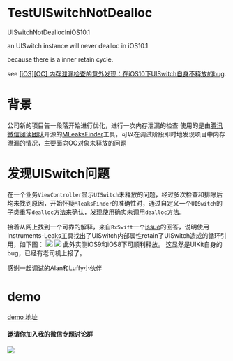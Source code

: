 # TestUISwitchNotDealloc
UISwitchNotDeallocIniOS10.1


an UISwitch instance will never dealloc in iOS10.1

because there is a inner retain cycle.

see [[iOS][OC] 内存泄漏检查的意外发现：在iOS10下UISwitch自身不释放的bug](http://www.jianshu.com/p/7c8ceabda915).


# 背景
公司新的项目告一段落开始进行优化，进行一次内存泄漏的检查
使用的是由[腾讯微信阅读团队](http://wereadteam.github.io/2016/07/20/MLeaksFinder2/)开源的[MLeaksFinder](https://github.com/Zepo/MLeaksFinder/)工具，可以在调试阶段即时地发现项目中内存泄漏的情况，主要面向OC对象未释放的问题

# 发现UISwitch问题
在一个业务```ViewController```显示```UISwitch```未释放的问题，经过多次检查和排除后均未找到原因，开始怀疑```MleaksFinder```的准确性时，通过自定义一个```UISwitch```的子类重写```dealloc```方法来确认，发现使用确实未调用```dealloc```方法。

接着从网上找到一个可靠的解释，来自```RxSwift```一个[issue](https://github.com/ReactiveX/RxSwift/issues/842)的回答，说明使用Instruments-Leaks工具找出了UISwitch内部属性retain了UISwitch造成的循环引用，如下图：
![](https://cloud.githubusercontent.com/assets/63070/17834158/07ef484c-6734-11e6-93db-71c8f893b913.jpg)
![](https://cloud.githubusercontent.com/assets/63070/17834159/09fd465c-6734-11e6-8919-1f0a3b650c7a.jpg)
此外实测iOS9和iOS8下可顺利释放。
 这显然是UIKit自身的bug，已经有老司机上报了。

感谢一起调试的Alan和Luffy小伙伴

# demo
[demo 地址](https://github.com/beforeold/TestUISwitchNotDealloc)
#### 邀请你加入我的微信专题讨论群
![](http://upload-images.jianshu.io/upload_images/73339-a8d2c68c658440be.jpeg?imageMogr2/auto-orient/strip%7CimageView2/2/w/1240)
